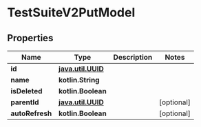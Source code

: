 
# TestSuiteV2PutModel

## Properties
| Name | Type | Description | Notes |
| ------------ | ------------- | ------------- | ------------- |
| **id** | [**java.util.UUID**](java.util.UUID.md) |  |  |
| **name** | **kotlin.String** |  |  |
| **isDeleted** | **kotlin.Boolean** |  |  |
| **parentId** | [**java.util.UUID**](java.util.UUID.md) |  |  [optional] |
| **autoRefresh** | **kotlin.Boolean** |  |  [optional] |



